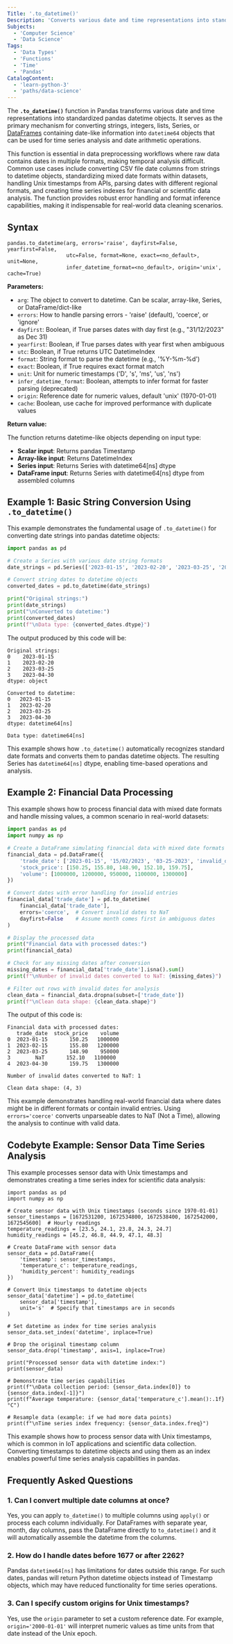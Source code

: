 ```yaml
---
Title: '.to_datetime()'
Description: 'Converts various date and time representations into standardized pandas datetime objects for time series analysis.'
Subjects:
  - 'Computer Science'
  - 'Data Science'
Tags:
  - 'Data Types'
  - 'Functions'
  - 'Time'
  - 'Pandas'
CatalogContent:
  - 'learn-python-3'
  - 'paths/data-science'
---
```


The **`.to_datetime()`** function in Pandas transforms various date and time representations into standardized pandas datetime objects. It serves as the primary mechanism for converting strings, integers, lists, Series, or [DataFrames](https://www.codecademy.com/resources/docs/pandas/dataframe) containing date-like information into `datetime64` objects that can be used for time series analysis and date arithmetic operations.

This function is essential in data preprocessing workflows where raw data contains dates in multiple formats, making temporal analysis difficult. Common use cases include converting CSV file date columns from strings to datetime objects, standardizing mixed date formats within datasets, handling Unix timestamps from APIs, parsing dates with different regional formats, and creating time series indexes for financial or scientific data analysis. The function provides robust error handling and format inference capabilities, making it indispensable for real-world data cleaning scenarios.

## Syntax

```pseudo
pandas.to_datetime(arg, errors='raise', dayfirst=False, yearfirst=False,
                   utc=False, format=None, exact=<no_default>, unit=None,
                   infer_datetime_format=<no_default>, origin='unix', cache=True)
```

**Parameters:**

- `arg`: The object to convert to datetime. Can be scalar, array-like, Series, or DataFrame/dict-like
- `errors`: How to handle parsing errors - 'raise' (default), 'coerce', or 'ignore'
- `dayfirst`: Boolean, if True parses dates with day first (e.g., "31/12/2023" as Dec 31)
- `yearfirst`: Boolean, if True parses dates with year first when ambiguous
- `utc`: Boolean, if True returns UTC DatetimeIndex
- `format`: String format to parse the datetime (e.g., '%Y-%m-%d')
- `exact`: Boolean, if True requires exact format match
- `unit`: Unit for numeric timestamps ('D', 's', 'ms', 'us', 'ns')
- `infer_datetime_format`: Boolean, attempts to infer format for faster parsing (deprecated)
- `origin`: Reference date for numeric values, default 'unix' (1970-01-01)
- `cache`: Boolean, use cache for improved performance with duplicate values

**Return value:**

The function returns datetime-like objects depending on input type:

- **Scalar input**: Returns pandas Timestamp
- **Array-like input**: Returns DatetimeIndex
- **Series input**: Returns Series with datetime64[ns] dtype
- **DataFrame input**: Returns Series with datetime64[ns] dtype from assembled columns

## Example 1: Basic String Conversion Using `.to_datetime()`

This example demonstrates the fundamental usage of `.to_datetime()` for converting date strings into pandas datetime objects:

```py
import pandas as pd

# Create a Series with various date string formats
date_strings = pd.Series(['2023-01-15', '2023-02-20', '2023-03-25', '2023-04-30'])

# Convert string dates to datetime objects
converted_dates = pd.to_datetime(date_strings)

print("Original strings:")
print(date_strings)
print("\nConverted to datetime:")
print(converted_dates)
print(f"\nData type: {converted_dates.dtype}")
```

The output produced by this code will be:

```shell
Original strings:
0    2023-01-15
1    2023-02-20
2    2023-03-25
3    2023-04-30
dtype: object

Converted to datetime:
0   2023-01-15
1   2023-02-20
2   2023-03-25
3   2023-04-30
dtype: datetime64[ns]

Data type: datetime64[ns]
```

This example shows how `.to_datetime()` automatically recognizes standard date formats and converts them to pandas datetime objects. The resulting Series has `datetime64[ns]` dtype, enabling time-based operations and analysis.

## Example 2: Financial Data Processing

This example shows how to process financial data with mixed date formats and handle missing values, a common scenario in real-world datasets:

```py
import pandas as pd
import numpy as np

# Create a DataFrame simulating financial data with mixed date formats
financial_data = pd.DataFrame({
    'trade_date': ['2023-01-15', '15/02/2023', '03-25-2023', 'invalid_date', '2023-04-30'],
    'stock_price': [150.25, 155.80, 148.90, 152.10, 159.75],
    'volume': [1000000, 1200000, 950000, 1100000, 1300000]
})

# Convert dates with error handling for invalid entries
financial_data['trade_date'] = pd.to_datetime(
    financial_data['trade_date'],
    errors='coerce',  # Convert invalid dates to NaT
    dayfirst=False    # Assume month comes first in ambiguous dates
)

# Display the processed data
print("Financial data with processed dates:")
print(financial_data)

# Check for any missing dates after conversion
missing_dates = financial_data['trade_date'].isna().sum()
print(f"\nNumber of invalid dates converted to NaT: {missing_dates}")

# Filter out rows with invalid dates for analysis
clean_data = financial_data.dropna(subset=['trade_date'])
print(f"\nClean data shape: {clean_data.shape}")
```

The output of this code is:

```shell
Financial data with processed dates:
   trade_date  stock_price    volume
0  2023-01-15       150.25   1000000
1  2023-02-15       155.80   1200000
2  2023-03-25       148.90    950000
3        NaT       152.10   1100000
4  2023-04-30       159.75   1300000

Number of invalid dates converted to NaT: 1

Clean data shape: (4, 3)
```

This example demonstrates handling real-world financial data where dates might be in different formats or contain invalid entries. Using `errors='coerce'` converts unparseable dates to NaT (Not a Time), allowing the analysis to continue with valid data.

## Codebyte Example: Sensor Data Time Series Analysis

This example processes sensor data with Unix timestamps and demonstrates creating a time series index for scientific data analysis:

```codebyte/python
import pandas as pd
import numpy as np

# Create sensor data with Unix timestamps (seconds since 1970-01-01)
sensor_timestamps = [1672531200, 1672534800, 1672538400, 1672542000, 1672545600]  # Hourly readings
temperature_readings = [23.5, 24.1, 23.8, 24.3, 24.7]
humidity_readings = [45.2, 46.8, 44.9, 47.1, 48.3]

# Create DataFrame with sensor data
sensor_data = pd.DataFrame({
    'timestamp': sensor_timestamps,
    'temperature_c': temperature_readings,
    'humidity_percent': humidity_readings
})

# Convert Unix timestamps to datetime objects
sensor_data['datetime'] = pd.to_datetime(
    sensor_data['timestamp'],
    unit='s'  # Specify that timestamps are in seconds
)

# Set datetime as index for time series analysis
sensor_data.set_index('datetime', inplace=True)

# Drop the original timestamp column
sensor_data.drop('timestamp', axis=1, inplace=True)

print("Processed sensor data with datetime index:")
print(sensor_data)

# Demonstrate time series capabilities
print(f"\nData collection period: {sensor_data.index[0]} to {sensor_data.index[-1]}")
print(f"Average temperature: {sensor_data['temperature_c'].mean():.1f}°C")

# Resample data (example: if we had more data points)
print(f"\nTime series index frequency: {sensor_data.index.freq}")
```

This example shows how to process sensor data with Unix timestamps, which is common in IoT applications and scientific data collection. Converting timestamps to datetime objects and using them as an index enables powerful time series analysis capabilities in pandas.

## Frequently Asked Questions

### 1. Can I convert multiple date columns at once?

Yes, you can apply `to_datetime()` to multiple columns using `apply()` or process each column individually. For DataFrames with separate year, month, day columns, pass the DataFrame directly to `to_datetime()` and it will automatically assemble the datetime from the columns.

### 2. How do I handle dates before 1677 or after 2262?

Pandas `datetime64[ns]` has limitations for dates outside this range. For such dates, pandas will return Python datetime objects instead of Timestamp objects, which may have reduced functionality for time series operations.

### 3. Can I specify custom origins for Unix timestamps?

Yes, use the `origin` parameter to set a custom reference date. For example, `origin='2000-01-01'` will interpret numeric values as time units from that date instead of the Unix epoch.
